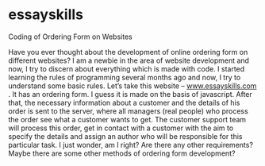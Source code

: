 # essayskills
Coding of Ordering Form on Websites

Have you ever thought about the development of online ordering form on different websites? I am a newbie in the area of website development and now, I try to discern about everything which is made with code. I started learning the rules of programming several months ago and now, I try to understand some basic rules. Let’s take this website – www.essayskills.com . It has an ordering form. I guess it is made on the basis of javascript. After that, the necessary information about a customer and the details of his order is sent to the server, where all managers (real people) who process the order see what a customer wants to get. The customer support team will process this order, get in contact with a customer with the aim to specify the details and assign an author who will be responsible for this particular task.
I just wonder, am I right? Are there any other requirements? Maybe there are some other methods of ordering form development?
